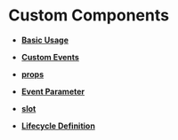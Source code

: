 # Custom Components<a name="EN-US_TOPIC_0000001173164753"></a>

-   **[Basic Usage](js-components-custom-basic-usage.md)**  

-   **[Custom Events](js-components-custom-events.md)**  

-   **[props](js-components-custom-props.md)**  

-   **[Event Parameter](js-components-custom-event-parameter.md)**  

-   **[slot](js-components-custom-slot.md)**  

-   **[Lifecycle Definition](js-components-custom-lifecycle.md)**  


